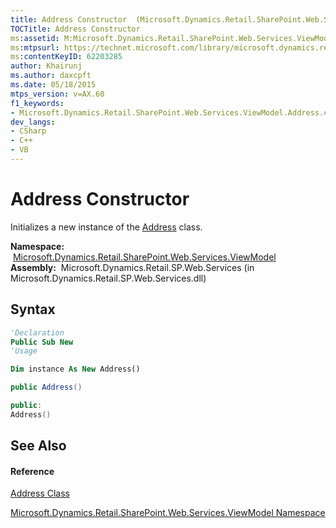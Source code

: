 ```yaml
---
title: Address Constructor  (Microsoft.Dynamics.Retail.SharePoint.Web.Services.ViewModel)
TOCTitle: Address Constructor
ms:assetid: M:Microsoft.Dynamics.Retail.SharePoint.Web.Services.ViewModel.Address.#ctor
ms:mtpsurl: https://technet.microsoft.com/library/microsoft.dynamics.retail.sharepoint.web.services.viewmodel.address.address(v=AX.60)
ms:contentKeyID: 62203285
author: Khairunj
ms.author: daxcpft
ms.date: 05/18/2015
mtps_version: v=AX.60
f1_keywords:
- Microsoft.Dynamics.Retail.SharePoint.Web.Services.ViewModel.Address.#ctor
dev_langs:
- CSharp
- C++
- VB
---
```


# Address Constructor

Initializes a new instance of the [Address](address-class-microsoft-dynamics-retail-sharepoint-web-services-viewmodel.md) class.

**Namespace:**  [Microsoft.Dynamics.Retail.SharePoint.Web.Services.ViewModel](microsoft-dynamics-retail-sharepoint-web-services-viewmodel-namespace.md)  
**Assembly:**  Microsoft.Dynamics.Retail.SP.Web.Services (in Microsoft.Dynamics.Retail.SP.Web.Services.dll)

## Syntax

``` vb
'Declaration
Public Sub New
'Usage

Dim instance As New Address()
```

``` csharp
public Address()
```

``` c++
public:
Address()
```

## See Also

#### Reference

[Address Class](address-class-microsoft-dynamics-retail-sharepoint-web-services-viewmodel.md)

[Microsoft.Dynamics.Retail.SharePoint.Web.Services.ViewModel Namespace](microsoft-dynamics-retail-sharepoint-web-services-viewmodel-namespace.md)

